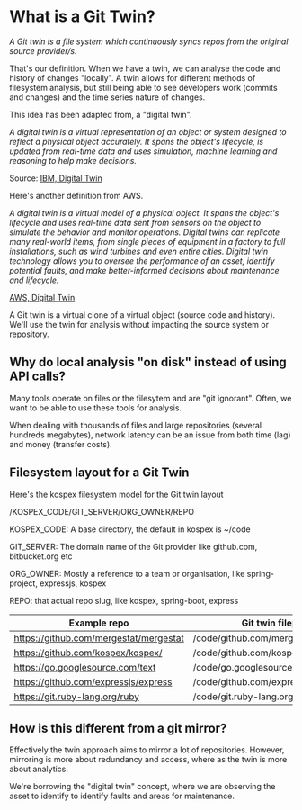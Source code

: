 # What is a Git Twin?

_A Git twin is a file system which continuously syncs repos from the original source provider/s._

That's our definition. When we have a twin, we can analyse the code and history of changes "locally".
A twin allows for different methods of filesystem analysis, but still being able to see developers work (commits and changes) and the time series nature of changes. 

This idea has been adapted from, a "digital twin".

_A digital twin is a virtual representation of an object or system designed to reflect a physical object accurately. It spans the object's lifecycle, is updated from real-time data and uses simulation, machine learning and reasoning to help make decisions._

Source: [IBM, Digital Twin](https://www.ibm.com/topics/what-is-a-digital-twin)

Here's another definition from AWS.

_A digital twin is a virtual model of a physical object. It spans the object's lifecycle and uses real-time data sent from sensors on the object to simulate the behavior and monitor operations. Digital twins can replicate many real-world items, from single pieces of equipment in a factory to full installations, such as wind turbines and even entire cities. Digital twin technology allows you to oversee the performance of an asset, identify potential faults, and make better-informed decisions about maintenance and lifecycle._

[AWS, Digital Twin](https://aws.amazon.com/what-is/digital-twin/)

A Git twin is a virtual clone of a virtual object (source code and history). We'll use the twin for analysis without impacting the source system or repository.  

## Why do local analysis "on disk" instead of using API calls?

Many tools operate on files or the filesytem and are "git ignorant". Often, we want to be able to use these tools for analysis. 

When dealing with thousands of files and large repositories (several hundreds megabytes), network latency can be an issue from both time (lag) and money (transfer costs). 

## Filesystem layout for a Git Twin

Here's the kospex filesystem model for the Git twin layout

/KOSPEX_CODE/GIT_SERVER/ORG_OWNER/REPO

KOSPEX_CODE: A base directory, the default in kospex is ~/code

GIT_SERVER: The domain name of the Git provider like github.com, bitbucket.org etc

ORG_OWNER: Mostly a reference to a team or organisation, like spring-project, expressjs, kospex

REPO: that actual repo slug, like kospex, spring-boot, express


| Example repo                           | Git twin filepath                    |
| ------------                           | -----------------                    |
| https://github.com/mergestat/mergestat | /code/github.com/mergestat/mergestat |
| https://github.com/kospex/kospex/      | /code/github.com/kospex/kospex       |
| https://go.googlesource.com/text       | /code/go.googlesource.com/text       |
| https://github.com/expressjs/express   | /code/github.com/expressjs/express   |
| https://git.ruby-lang.org/ruby         | /code/git.ruby-lang.org/ruby         |

 

## How is this different from a git mirror?

Effectively the twin approach aims to mirror a lot of repositories. 
However, mirroring is more about redundancy and access, where as the twin is more about analytics.

We're borrowing the "digital twin" concept, where we are observing the asset to identify to identify faults and areas for maintenance.
